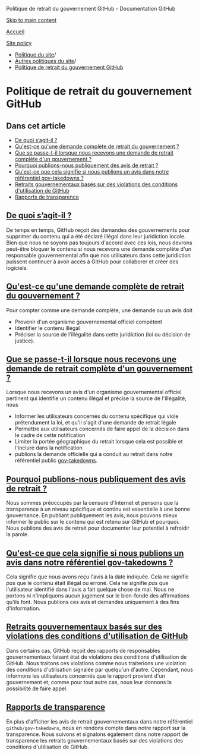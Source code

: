 Politique de retrait du gouvernement GitHub - Documentation GitHub

[Skip to main content](#main-content)

[Accueil](/fr)

[Site policy](/fr/site-policy)

* [Politique du site](/fr/site-policy)/
* [Autres politiques du site](/fr/site-policy/other-site-policies)/
* [Politique de retrait du gouvernement GitHub](/fr/site-policy/other-site-policies/github-government-takedown-policy)

Politique de retrait du gouvernement GitHub
==========

Dans cet article
----------

* [De quoi s’agit-il ?](#what-is-this)
* [Qu'est-ce qu'une demande complète de retrait du gouvernement ?](#quest-ce-quune-demande-complète-de-retrait-du-gouvernement)
* [Que se passe-t-il lorsque nous recevons une demande de retrait complète d'un gouvernement ?](#que-se-passe-t-il-lorsque-nous-recevons-une-demande-de-retrait-complète-dun-gouvernement)
* [Pourquoi publions-nous publiquement des avis de retrait ?](#why-do-we-publicly-post-takedown-notices)
* [Qu'est-ce que cela signifie si nous publions un avis dans notre référentiel gov-takedowns ?](#quest-ce-que-cela-signifie-si-nous-publions-un-avis-dans-notre-référentiel-gov-takedowns)
* [Retraits gouvernementaux basés sur des violations des conditions d'utilisation de GitHub](#retraits-gouvernementaux-basés-sur-des-violations-des-conditions-dutilisation-de-github)
* [Rapports de transparence](#transparency-reporting)

[De quoi s’agit-il ?](#what-is-this)
----------

De temps en temps, GitHub reçoit des demandes des gouvernements pour supprimer du contenu qui a été déclaré illégal dans leur juridiction locale. Bien que nous ne soyons pas toujours d'accord avec ces lois, nous devrons peut-être bloquer le contenu si nous recevons une demande complète d'un responsable gouvernemental afin que nos utilisateurs dans cette juridiction puissent continuer à avoir accès à GitHub pour collaborer et créer des logiciels.

[Qu'est-ce qu'une demande complète de retrait du gouvernement ?](#quest-ce-quune-demande-complète-de-retrait-du-gouvernement)
----------

Pour compter comme une demande complète, une demande ou un avis doit

* Provenir d'un organisme gouvernemental officiel compétent
* Identifier le contenu illégal
* Préciser la source de l'illégalité dans cette juridiction (loi ou décision de justice).

[Que se passe-t-il lorsque nous recevons une demande de retrait complète d'un gouvernement ?](#que-se-passe-t-il-lorsque-nous-recevons-une-demande-de-retrait-complète-dun-gouvernement)
----------

Lorsque nous recevons un avis d'un organisme gouvernemental officiel pertinent qui identifie un contenu illégal et précise la source de l'illégalité, nous

* Informer les utilisateurs concernés du contenu spécifique qui viole prétendument la loi, et qu'il s'agit d'une demande de retrait légale
* Permettre aux utilisateurs concernés de faire appel de la décision dans le cadre de cette notification
* Limiter la portée géographique du retrait lorsque cela est possible et l'inclure dans la notification
* publions la demande officielle qui a conduit au retrait dans notre référentiel public [gov-takedowns](https://github.com/github/gov-takedowns).

[Pourquoi publions-nous publiquement des avis de retrait ?](#why-do-we-publicly-post-takedown-notices)
----------

Nous sommes préoccupés par la censure d'Internet et pensons que la transparence à un niveau spécifique et continu est essentielle à une bonne gouvernance. En publiant publiquement les avis, nous pouvons mieux informer le public sur le contenu qui est retenu sur GitHub et pourquoi. Nous publions des avis de retrait pour documenter leur potentiel à refroidir la parole.

[Qu'est-ce que cela signifie si nous publions un avis dans notre référentiel gov-takedowns ?](#quest-ce-que-cela-signifie-si-nous-publions-un-avis-dans-notre-référentiel-gov-takedowns)
----------

Cela signifie que nous avons reçu l'avis à la date indiquée. Cela ne signifie *pas* que le contenu était illégal ou erroné. Cela ne signifie *pas* que l'utilisateur identifié dans l'avis a fait quelque chose de mal. Nous ne portons ni n'impliquons aucun jugement sur le bien-fondé des affirmations qu'ils font. Nous publions ces avis et demandes uniquement à des fins d'information.

[Retraits gouvernementaux basés sur des violations des conditions d'utilisation de GitHub](#retraits-gouvernementaux-basés-sur-des-violations-des-conditions-dutilisation-de-github)
----------

Dans certains cas, GitHub reçoit des rapports de responsables gouvernementaux faisant état de violations des conditions d'utilisation de GitHub. Nous traitons ces violations comme nous traiterions une violation des conditions d'utilisation signalée par quelqu'un d'autre. Cependant, nous informons les utilisateurs concernés que le rapport provient d'un gouvernement et, comme pour tout autre cas, nous leur donnons la possibilité de faire appel.

[Rapports de transparence](#transparency-reporting)
----------

En plus d'afficher les avis de retrait gouvernementaux dans notre référentiel `github/gov-takedowns`, nous en rendons compte dans notre rapport sur la transparence. Nous suivons et signalons également dans notre rapport de transparence les retraits gouvernementaux basés sur des violations des conditions d'utilisation de GitHub.
